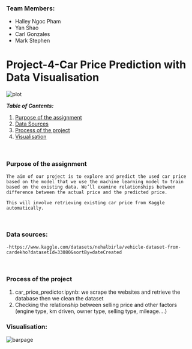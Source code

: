 ###  Team Members:

- Halley Ngoc Pham
- Yan Shao
- Carl Gonzales
- Mark Stephen


# Project-4-Car Price Prediction with Data Visualisation 

![plot](./image/covid.png)

**_Table of Contents:_**

1. [Purpose of the assignment](#purpose-of-the-assignment)
1. [Data Sources](#data-sources)
1. [Process of the project](#process-of-the-project)
1. [Visualisation](#visualisation)

</br>

### Purpose of the assignment

    The aim of our project is to explore and predict the used car price based on the model that we use the machine learning model to train based on the existing data. We’ll examine relationships between difference between the actual price and the predicted price.

    This will involve retrieving existing car price from Kaggle 
    automatically.

</br>

### Data sources:

    -https://www.kaggle.com/datasets/nehalbirla/vehicle-dataset-from-cardekho?datasetId=33080&sortBy=dateCreated
    
</br>

### Process of the project

1. car_price_predictor.ipynb: we scrape the websites and retrieve the database then we clean the dataset
1. Checking the relationship between selling price and other factors (engine type, km driven, owner type, selling type, mileage....)



### Visualisation: 


![barpage](./image/barchart.png)
